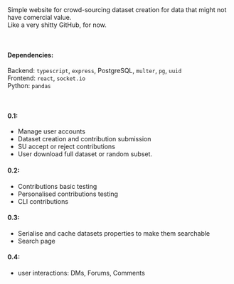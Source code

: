 &nbsp;


Simple website for crowd-sourcing dataset creation for data that might not have comercial value.     
Like a very shitty GitHub, for now.    

&nbsp;

#### Dependencies:      
Backend: `typescript`, `express`, PostgreSQL, `multer`, `pg`, `uuid`    
Frontend: `react`, `socket.io`    
Python: `pandas`     
      
&nbsp;

#### 0.1:
* Manage user accounts
* Dataset creation and contribution submission
* SU accept or reject contributions
* User download full dataset or random subset.

#### 0.2:
* Contributions basic testing
* Personalised contributions testing
* CLI contributions

#### 0.3:
* Serialise and cache datasets properties to make them searchable
* Search page

#### 0.4:
* user interactions: DMs, Forums, Comments
